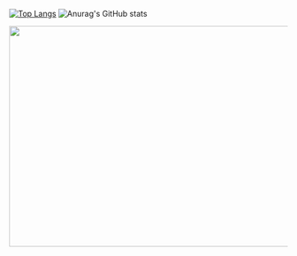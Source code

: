 
[![Top Langs](https://github-readme-stats.vercel.app/api/top-langs/?username=swiftmg0d&layout=demo&theme=radical)](https://github.com/anuraghazra/github-readme-stats) ![Anurag's GitHub stats](https://github-readme-stats.vercel.app/api?username=swiftmg0d&show_icons=true&theme=radical)
<p align="center">
  <kbd>
  <img width="800" height="400" src="https://media3.giphy.com/media/aNqEFrYVnsS52/giphy.gif?cid=ecf05e47sw26pz55gqb0e4ttxzm7uhdv1v6o6dzyjf2r7bd0&rid=giphy.gif&ct=g">
  </kbd>
    </p>
